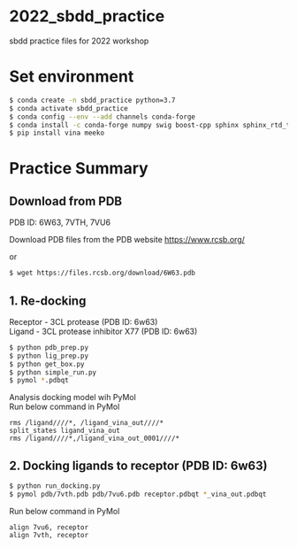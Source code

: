 # 2022_sbdd_practice
sbdd practice files for 2022 workshop


# Set environment

```bash
$ conda create -n sbdd_practice python=3.7
$ conda activate sbdd_practice
$ conda config --env --add channels conda-forge
$ conda install -c conda-forge numpy swig boost-cpp sphinx sphinx_rtd_theme scipy rdkit openmm openbabel pdbfixer pymol-open-source
$ pip install vina meeko
```

# Practice Summary 

## Download from PDB 
PDB ID: 6W63, 7VTH, 7VU6

Download PDB files from the PDB website
https://www.rcsb.org/

or 

```bash
$ wget https://files.rcsb.org/download/6W63.pdb
```

## 1. Re-docking 
Receptor - 3CL protease (PDB ID: 6w63)  
Ligand - 3CL protease inhibitor X77 (PDB ID: 6w63)
 
```bash
$ python pdb_prep.py
$ python lig_prep.py
$ python get_box.py
$ python simple_run.py
$ pymol *.pdbqt
```

Analysis docking model wih PyMol  
Run below command in PyMol

```
rms /ligand////*, /ligand_vina_out////*
split_states ligand_vina_out
rms /ligand////*,/ligand_vina_out_0001////*
```

## 2. Docking ligands to receptor (PDB ID: 6w63)

```bash
$ python run_docking.py
$ pymol pdb/7vth.pdb pdb/7vu6.pdb receptor.pdbqt *_vina_out.pdbqt
```

Run below command in PyMol
```
align 7vu6, receptor
align 7vth, receptor
```

